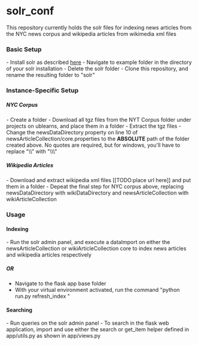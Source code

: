 solr_conf
=========

This repository currently holds the solr files for indexing news articles from the NYC news corpus and wikipedia articles from wikimedia xml files

<h3>Basic Setup</h3>
- Install solr as described <a href="http://lucene.apache.org/solr/4_2_1/tutorial.html">here</a>
- Navigate to example folder in the directory of your solr installation
- Delete the solr folder
- Clone this repository, and rename the resulting folder to "solr"

<h3>Instance-Specific Setup </h3>
<h5> NYC Corpus </h5>
- Create a folder 
- Download all tgz files from the NYT Corpus folder under projects on ublearns, and place them in a folder
- Extract the tgz files
- Change the newsDataDirectory property on line 10 of newsArticleCollection/core.properties to the <strong>ABSOLUTE</strong> path of the folder created above. No quotes are required, but for windows, you'll have to replace "\\" with "\\\"

<h5> Wikipedia Articles </h5>
- Download and extract wikipedia xml files [[TODO:place url here]] and put them in a folder
- Depeat the final step for NYC corpus above, replacing newsDataDirectory with wikiDataDirectory and newsArticleCollection with wikiArticleCollection

<h3> Usage </h3>

<h4>Indexing </h4>
- Run the solr admin panel, and execute a dataImport on either the newsArticleCollection or wikiArticleCollection core to index news articles and wikipedia articles respectively 

<h5>OR</h5>

- Navigate to the flask app base folder
- With your virtual environment activated, run the command "python run.py refresh_index <wiki or news>"

<h4> Searching </h4>
- Run queries on the solr admin panel
- To search in the flask web application, import and use either the search or get_item helper defined in app/utils.py as shown in app/views.py

